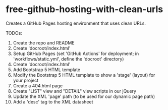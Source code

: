 # free-github-hosting-with-clean-urls
Creates a GitHub Pages hosting environment that uses clean URLs.

TODOs:
1. Create the repo and README
2. Create 'docroot/index.html'
3. Setup GitHub Pages (set 'GitHub Actions' for deployment; in 'workflows/static.yml', define the 'docroot' directory)
4. Create 'docroot/index.html'
5. Add Bootstrap 5 HTML template
6. Modify the Bootstrap 5 HTML template to show a 'stage' (layout) for your project
7. Create a 404.html page
8. Create "LIST" view and "DETAIL" view scripts in our jQuery
9. Update the XML 'page' path (to be used for our dynamic page path)
10. Add a 'desc' tag to the XML datasheet

